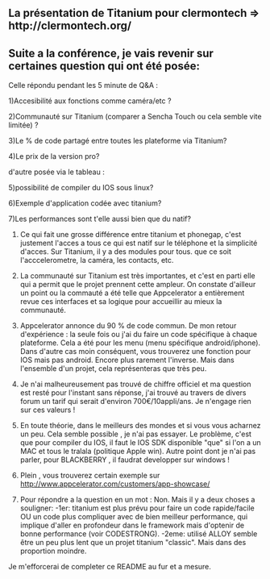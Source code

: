 <h2>La présentation de Titanium pour clermontech => http://clermontech.org/</h2>

<h2>Suite a la conférence, je vais revenir sur certaines question qui ont été posée: </h2>

Celle répondu pendant les 5 minute de Q&A :

1)Accesibilité aux fonctions comme caméra/etc ? 

2)Communauté sur Titanium (comparer a Sencha Touch ou cela semble vite limitée) ?

3)Le % de code partagé entre toutes les plateforme via Titanium?

4)Le prix de la version pro?

d'autre posée via le tableau :

5)possibilité de compiler du IOS sous linux?

6)Exemple d'application codée avec titanium?

7)Les performances sont t'elle aussi bien que du natif?




1) Ce qui fait une grosse différence entre titanium et phonegap, c'est justement l'acces a tous ce qui est natif sur le téléphone et la simplicité d'acces. Sur Titanium, il y a des modules pour tous. que ce soit l'acccelerometre, la caméra, les contacts, etc.

2) La communauté sur Titanium est très importantes, et c'est en parti elle qui a permit que le projet prennent cette ampleur. On constate d'ailleur un point ou la commauté a été telle que Appcelerator a entièrement revue ces interfaces et sa logique pour accueillir au mieux la communauté.

3) Appcelerator annonce du 90 % de code commun. De mon retour d'expérience : la seule fois ou j'ai du faire un code spécifique à chaque plateforme. Cela a été pour les menu (menu spécifique android/iphone). Dans d'autre cas moin conséquent, vous trouverez une fonction pour IOS mais pas android. Encore plus rarement l'inverse. Mais dans l'ensemble d'un projet, cela représenteras que très peu.

4) Je n'ai malheureusement pas trouvé de chiffre officiel et ma question est resté pour l'instant sans réponse, j'ai trouvé au travers de divers forum un tarif qui serait d'environ 700€/10appli/ans. Je n'engage rien sur ces valeurs !

5) En toute théorie, dans le meilleurs des mondes et si vous vous acharnez un peu. Cela semble possible , je n'ai pas essayer. Le problème, c'est que pour compiler du IOS, il faut le IOS SDK disponible "que" si l'on a un MAC et tous le tralala (politique Apple win).
Autre point dont je n'ai pas parler, pour BLACKBERRY , il faudrat developper sur windows !

6) Plein , vous trouverez certain exemple sur http://www.appcelerator.com/customers/app-showcase/

7) Pour répondre a la question en un mot : Non. 
Mais il y a deux choses a souligner: 
  -1er: titanium est plus prévu pour faire un code rapide/facile OU un code plus compliquer avec de bien meilleur performance, qui implique d'aller en profondeur dans le framework mais d'optenir de bonne performance (voir CODESTRONG). 
  -2eme: utilisé ALLOY semble être un peu plus lent que un projet titanium "classic". Mais dans des proportion moindre.


Je m'efforcerai de completer ce README au fur et a mesure.








